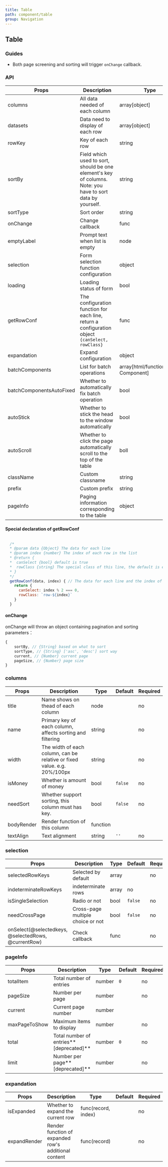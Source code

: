 ```yaml
---
title: Table
path: component/table
group: Navigation
---
```


## Table

### Guides

- Both page screening and sorting will trigger `onChange` callback.

### API

| Props         | Description                                         | Type            | Default         | Alternatives     | Required |
| ---------- | ------------------------------------------ | ------------- | ----------- | ------- | ---- |
| columns    | All data needed of each column                                 | array[object] |             |         | yes    |
| datasets   | Data need to display of each row                               | array[object] |             |         | yes    |
| rowKey     | Key of each row           | string        | `id`        |         | no    |
| sortBy     | Field which used to sort, should be one element's key of columns. Note: you have to sort data by yourself.       | string        |             |         | no    |
| sortType   | Sort order                                       | string        | `'desc'`    | `'asc'` | no    |
| onChange   | Change callback  | func          |             |         | no    |
| emptyLabel | Prompt text when list is empty                                | node        | `'No data'` |         | no    |
| selection  | Form selection function configuration | object        |             |         | no    |
| loading    | Loading status of form | bool          | `false`     |         | no    |
| getRowConf | The configuration function for each line, return a configuration object `{canSelect, rowClass}` | func          |             |         | no    |
| expandation     |  Expand configuration                                      | object        |     |         | no    |
| batchComponents     |  List for batch operations   | array[html/function/React Component] |   `null`  |   `null` | no    |
| batchComponentsAutoFixed  |   Whether to automatically fix batch operation      | bool          | `true`     |         | no    |
| autoStick  | Whether to stick the head to the window automatically                         | bool          | `false`     |         | no    |
| autoScroll | Whether to click the page automatically scroll to the top of the table                          | boll          | `false`     |         | no    |
| className  | Custom classname                                    | string        | `''`        |         | no    |
| prefix     | Custom prefix                           | string        | `'zent'`    |         | no    |
| pageInfo   | Paging information corresponding to the table | object        | `null`    |         | no    |

#### Special declaration of getRowConf

```js

  /*
  * @param data {Object} The data for each line
  * @param index {number} The index of each row in the list
  * @return {
  *  canSelect {bool} default is true
  *  rowClass {string} The special class of this line, the default is empty string
  * }
  */
  getRowConf(data, index) { // The data for each line and the index of this line in the list
    return {
      canSelect: index % 2 === 0,
      rowClass: `row-${index}`
    }
  }

```

#### onChange
onChange will throw an object containing pagination and sorting parameters：

```js
{
	sortBy, // {String} based on what to sort
	sortType, // {String} ['asc', 'desc'] sort way
	current, // {Number} current page
	pageSize, // {Number} page size
}
```

### columns

| Props         | Description                                  | Type                   | Default     | Required |
| ---------- | ----------------------------------- | -------------------- | ------- | ---- |
| title      | Name shows on thead of each column                     |  node               |         | no    |
| name       | Primary key of each column, affects sorting and filtering                    | string               |         | no    |
| width      | The width of each column, can be relative or fixed value. e.g. 20%/100px | string               |         | no    |
| isMoney    | Whether is amount of money | bool                 | `false` | no    |
| needSort   | Whether support sorting, this column must has key.  | bool                 | `false` | no    |
| bodyRender | Render function of this column | function |  |         | no    |
| textAlign  | Text alignment | string |    `''`     | no    |

### selection

| Props              | Description              | Type    |  Default | Required |
| --------------- | --------------- | ----- | ---- | ----- |
| selectedRowKeys | Selected by default            | array |  | no    |
| indeterminateRowKeys | indeterminate rows | array | no |
| isSingleSelection | Radio or not           | bool | `false` | no    |
| needCrossPage |   Cross-page multiple choice or not | bool | `false` | no    |
| onSelect(@selectedkeys, @selectedRows, @currentRow) | Check callback | func  |  | no    |

### pageInfo

| Props              | Description              | Type    |  Default | Required |
| --------------- | --------------- | ----- | ---- | ----- |
| totalItem | Total number of entries            | number | `0` | no    |
| pageSize | Number per page   | number |  | no    |
| current | Current page number | number | | |
| maxPageToShow    | Maximum items to display | number  |  | no
| total | Total number of entries**[deprecated]**   | number | `0` | no    |
| limit | Number per page**[deprecated]**   | number |  | no    |

### expandation

| Props              | Description              | Type    |  Default | Required |
| --------------- | --------------- | ----- | ---- | ----- |
| isExpanded | Whether to expand the current row | func(record, index) |  | no    |
| expandRender        | Render function of expanded row's additional content | func(record)  |  | no

<style>
  .row {
    &-0 {
      background: #2ecc71;
    }
    &-1 {
      background: #3498db;
    }
    &-2 {
      background: #e74c3c;
    }
  }
</style>
